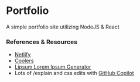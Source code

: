 # Portfolio
A simple portfolio site utilizing NodeJS & React

### References & Resources

- [Netlify](https://app.netlify.com/)
- [Coolers](https://coolors.co/)
- [Lipsum Lorem Ipsum Generator](https://www.lipsum.com/)
- Lots of /explain and css edits with [GitHub Copilot](https://github.com/features/copilot)
